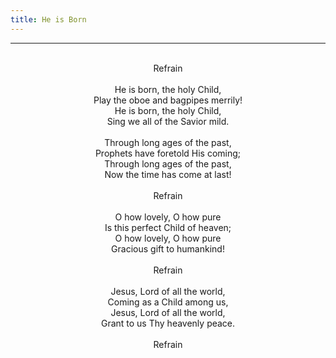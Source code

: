 ```yaml
---
title: He is Born
---
```


---
<center>
<br/>
Refrain<br/>
<br/>
He is born, the holy Child,<br/>
Play the oboe and bagpipes merrily!<br/>
He is born, the holy Child,<br/>
Sing we all of the Savior mild.<br/>
<br/>
Through long ages of the past,<br/>
Prophets have foretold His coming;<br/>
Through long ages of the past,<br/>
Now the time has come at last!<br/>
<br/>
Refrain<br/>
<br/>
O how lovely, O how pure<br/>
Is this perfect Child of heaven;<br/>
O how lovely, O how pure<br/>
Gracious gift to humankind!<br/>
<br/>
Refrain<br/>
<br/>
Jesus, Lord of all the world,<br/>
Coming as a Child among us,<br/>
Jesus, Lord of all the world,<br/>
Grant to us Thy heavenly peace.<br/>
<br/>
Refrain<br/>

</center>